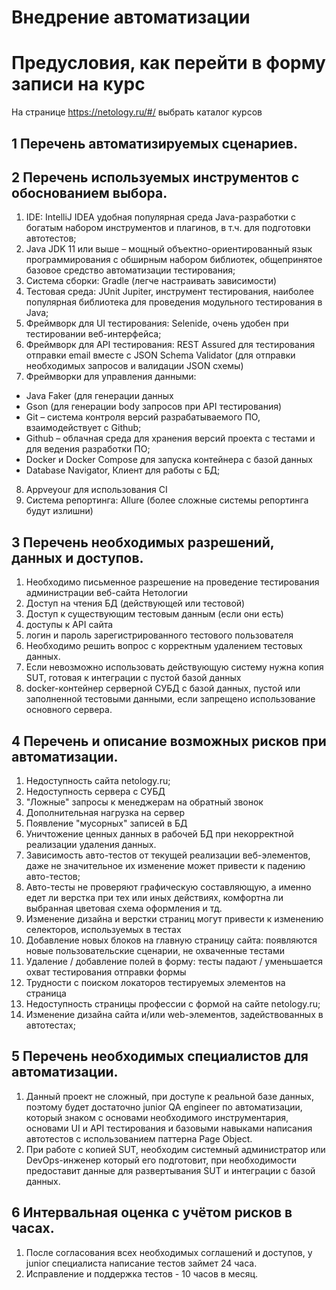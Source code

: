 # Внедрение автоматизации
# Предусловия, как перейти в форму записи на курс
На странице https://netology.ru/#/ выбрать каталог курсов



## 1 Перечень автоматизируемых сценариев.
## 2 Перечень используемых инструментов с обоснованием выбора.
1.	IDE: IntelliJ IDEA удобная популярная среда Java-разработки с богатым набором инструментов и плагинов, в т.ч. для подготовки автотестов;
1.	Java JDK 11 или выше – мощный объектно-ориентированный язык программирования с обширным набором библиотек, общепринятое базовое средство автоматизации тестирования;
1.	Система сборки: Gradle (легче настраивать зависимости)
1.	Тестовая среда: JUnit Jupiter, инструмент тестирования, наиболее популярная библиотека для проведения модульного тестирования в Java;
1.	Фреймворк для UI тестирования: Selenide, очень удобен при тестировании веб-интерфейса;
1.	Фреймворк для API тестирования: REST Assured для тестирования отправки email вместе с JSON Schema Validator (для отправки необходимых запросов и валидации JSON схемы)
1.	Фреймворки для управления данными: 
*	Java Faker (для генерации данных
*	Gson (для генерации body запросов при API тестирования)
*	Git – система контроля версий разрабатываемого ПО, взаимодействует с Github;
*	Github – облачная среда для хранения версий проекта с тестами и для ведения разработки ПО;
*	Docker и Docker Compose для запуска контейнера с базой данных
*	Database Navigator, Клиент для работы с БД;
8.	Appveyour для использования CI
9.	Система репортинга: Allure (более сложные системы репортинга будут излишни)
## 3 Перечень необходимых разрешений, данных и доступов.
1.	Необходимо письменное разрешение на проведение тестирования администрации веб-сайта Нетологии
2.	Доступ на чтения БД (действующей или тестовой)
3.	Доступ к существующим тестовым данным (если они есть)
4.	доступы к API сайта
5.	логин и пароль зарегистрированного тестового пользователя
6.	Необходимо решить вопрос с корректным удалением тестовых данных.
7.	Если невозможно использовать действующую систему нужна копия SUT, готовая к интеграции с пустой базой данных 
8.	docker-контейнер серверной СУБД с базой данных, пустой или заполненной тестовыми данными, если запрещено использование основного сервера.
## 4 Перечень и описание возможных рисков при автоматизации.
1.	Недоступность сайта netology.ru;
2.	Недоступность сервера с СУБД 
3.	"Ложные" запросы к менеджерам на обратный звонок
4.	Дополнительная нагрузка на сервер
5.	Появление "мусорных" записей в БД
6.	Уничтожение ценных данных в рабочей БД при некорректной реализации удаления данных.
7.	Зависимость авто-тестов от текущей реализации веб-элементов, даже не значительное их изменение может привести к падению авто-тестов;
8.	Авто-тесты не проверяют графическую составляющую, а именно едет ли верстка при тех или иных действиях, комфортна ли выбранная цветовая схема оформления и тд.
9.	Изменение дизайна и верстки страниц могут привести к изменению селекторов, используемых в тестах
10.	Добавление новых блоков на главную страницу сайта: появляются новые пользовательские сценарии, не охваченные тестами
11.	Удаление / добавление полей в форму: тесты падают / уменьшается охват тестирования отправки формы
12.	Трудности с поиском локаторов тестируемых элементов на страница
13.	Недоступность страницы профессии с формой на сайте netology.ru;
14.	Изменение дизайна сайта и/или web-элементов, задействованных в автотестах;
## 5 Перечень необходимых специалистов для автоматизации.
1.	Данный проект не сложный, при доступе к реальной базе данных, поэтому будет достаточно junior QA engineer по автоматизации, который знаком с основами необходимого инструментария, основами UI и API тестирования и базовыми навыками написания автотестов с использованием паттерна Page Object.
2.	При работе с копией SUT, необходим системный администратор или DevOps-инженер который его подготовит, при необходимости предоставит данные для развертывания SUT и интеграции с базой данных.
## 6 Интервальная оценка с учётом рисков в часах.
1.	После согласования всех необходимых соглашений и доступов, у junior специалиста написание тестов займет  24 часа.
2.	Исправление и поддержка тестов - 10 часов в месяц.

